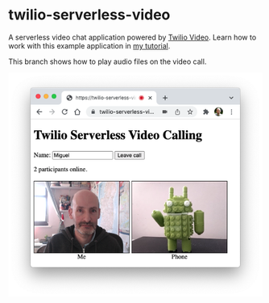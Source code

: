twilio-serverless-video
=======================

A serverless video chat application powered by [Twilio Video](https://www.twilio.com/video). Learn how to work with this example application in [my tutorial](https://www.twilio.com/blog/serverless-video-chat-application-javascript-twilio-programmable-video).

This branch shows how to play audio files on the video call.

![Video Call](images/video-call.png)
